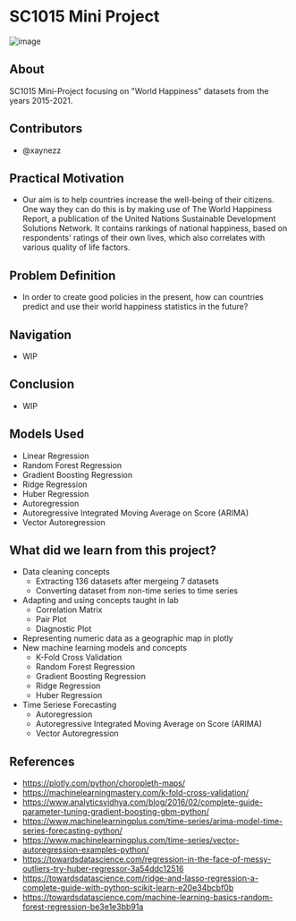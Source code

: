 # SC1015 Mini Project 
![image](https://user-images.githubusercontent.com/91424179/164894417-b03dd5f2-8efe-43e7-82bf-12674b8abe9a.png)

## About
SC1015 Mini-Project focusing on "World Happiness" datasets from the years 2015-2021.

## Contributors
- @xaynezz

## Practical Motivation
- Our aim is to help countries increase the well-being of their citizens. One way they can do this is by making use of The World Happiness Report, a publication of the United Nations Sustainable Development Solutions Network. It contains rankings of national happiness, based on respondents' ratings of their own lives, which also correlates with various quality of life factors. 

## Problem Definition
- In order to create good policies in the present, how can countries predict and use their world happiness statistics in the future?

## Navigation
- WIP

## Conclusion
- WIP
## Models Used
- Linear Regression
- Random Forest Regression
- Gradient Boosting Regression
- Ridge Regression
- Huber Regression
- Autoregression
- Autoregressive Integrated Moving Average on Score (ARIMA)
- Vector Autoregression

## What did we learn from this project?
- Data cleaning concepts
  - Extracting 136 datasets after mergeing 7 datasets
  - Converting dataset from non-time series to time series 
- Adapting and using concepts taught in lab
  - Correlation Matrix
  - Pair Plot
  - Diagnostic Plot
- Representing numeric data as a geographic map in plotly
- New machine learning models and concepts
  - K-Fold Cross Validation
  - Random Forest Regression
  - Gradient Boosting Regression
  - Ridge Regression
  - Huber Regression
- Time Seriese Forecasting
  - Autoregression
  - Autoregressive Integrated Moving Average on Score (ARIMA)
  - Vector Autoregression

## References
- <https://plotly.com/python/choropleth-maps/>
- <https://machinelearningmastery.com/k-fold-cross-validation/>
- <https://www.analyticsvidhya.com/blog/2016/02/complete-guide-parameter-tuning-gradient-boosting-gbm-python/>
- <https://www.machinelearningplus.com/time-series/arima-model-time-series-forecasting-python/>
- <https://www.machinelearningplus.com/time-series/vector-autoregression-examples-python/>
- <https://towardsdatascience.com/regression-in-the-face-of-messy-outliers-try-huber-regressor-3a54ddc12516>
- <https://towardsdatascience.com/ridge-and-lasso-regression-a-complete-guide-with-python-scikit-learn-e20e34bcbf0b>
- <https://towardsdatascience.com/machine-learning-basics-random-forest-regression-be3e1e3bb91a>
